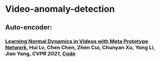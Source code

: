# Video-anomaly-detection

## Auto-encoder: 
### [Learning Normal Dynamics in Videos with Meta Prototype Network](https://arxiv.org/pdf/2104.06689.pdf), Hui Lv, Chen Chen, Zhen Cui, Chunyan Xu, Yong Li, Jian Yang, ***CVPR 2021***, [Code](https://github.com/ktr-hubrt/MPN/) 
